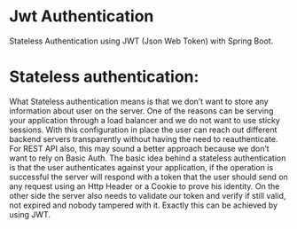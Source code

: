 # Jwt Authentication
Stateless Authentication using JWT (Json Web Token) with Spring Boot.

# Stateless authentication:

What Stateless authentication means is that we don’t want to store any information about user on the server. One of the reasons can be serving your application through a load balancer and we do not want to use sticky sessions.  With this configuration in place the user can reach out different backend servers transparently without having the need to reauthenticate. For REST API also, this may sound a better approach because we don’t want to rely on Basic Auth.
The basic idea behind a stateless authentication is that the user authenticates against your application, if the operation is successful the server will respond with a token that the user should send on any request using an Http Header or a Cookie to prove his identity. On the other side the server also needs to validate our token and verify if still valid, not expired and nobody tampered with it.
Exactly this can be achieved by using JWT.
